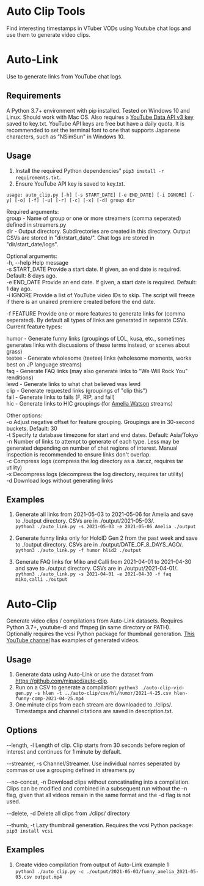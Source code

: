 # Auto Clip Tools

Find interesting timestamps in VTuber VODs using Youtube chat logs and use them to generate video clips.  

# Auto-Link

Use to generate links from YouTube chat logs.

## Requirements
A Python 3.7+ environment with pip installed. Tested on Windows 10 and Linux. Should work with Mac OS.
 Also requires a [YouTube Data API v3 key](https://developers.google.com/youtube/registering_an_application) saved to key.txt. YouTube API keys are free but have a daily quota.
 It is recommended to set the terminal font to one that supports Japanese characters, such as "NSimSun" in Windows 10.  

## Usage
1. Install the required Python dependencies" `pip3 install -r requirements.txt`.  
2. Ensure YouTube API key is saved to key.txt.  

`usage: auto_clip.py [-h] [-s START_DATE] [-e END_DATE] [-i IGNORE] [-y] [-o] [-f] [-u] [-r] [-c] [-x] [-d] group dir`  

Required arguments:  
group - Name of group or one or more streamers (comma seperated) defined in streamers.py  
dir - Output directory. Subdirectories are created in this directory. Output CSVs are stored in "dir/start_date/". Chat logs are stored in "dir/start_date/logs".  

Optional arguments:  
-h, --help Help message  
-s START_DATE Provide a start date. If given, an end date is required. Default: 8 days ago.  
-e END_DATE Provide an end date. If given, a start date is required. Default: 1 day ago.  
-i IGNORE Provide a list of YouTube video IDs to skip. The script will freeze if there is an unaired premiere created before the end date.  

-f FEATURE Provide one or more features to generate links for (comma seperated). By default all types of links are generated in seperate CSVs. Current feature types:  

humor - Generate funny links (groupings of LOL, kusa, etc., sometimes generates links with discussions of these terms instead, or scenes about grass)  
teetee - Generate wholesome (teetee) links (wholesome moments, works best on JP language streams)  
faq - Generate FAQ links (may also generate links to "We Will Rock You" renditions)  
lewd - Generate links to what chat believed was lewd  
clip -  Generate requested links (groupings of "clip this")  
fail - Generate links to fails (F, RIP, and fail)  
hic - Generate links to HIC groupings (for [Amelia Watson](https://www.youtube.com/channel/UCyl1z3jo3XHR1riLFKG5UAg) streams)  

Other options:  
-o Adjust negative offset for feature grouping. Groupings are in 30-second buckets. Default: 30  
-t Specify tz database timezone for start and end dates. Default: Asia/Tokyo
-n Number of links to attempt to generate of each type. Less may be generated depending on number of chat regions of interest. Manual inspection is recommended to ensure links don't overlap.  
-c Compress logs (compress the log directory as a .tar.xz, requires tar utility)  
-x Decompress logs (decompress the log directory, requires tar utility)  
-d Download logs without generating links

## Examples

1. Generate all links from 2021-05-03 to 2021-05-06 for Amelia and save to ./output directory. CSVs are in ./output/2021-05-03/.  
`python3 ./auto_link.py -s 2021-05-03 -e 2021-05-06 Amelia ./output`  

2. Generate funny links only for HoloID Gen 2 from the past week and save to ./output directory. CSVs are in ./output/DATE_OF_8_DAYS_AGO/.  
`python3 ./auto_link.py -f humor hlid2 ./output`

3. Generate FAQ links for Miko and Calli from 2021-04-01 to 2021-04-30 and save to ./output directory. CSVs are in ./output/2021-04-01/.  
`python3 ./auto_link.py -s 2021-04-01 -e 2021-04-30 -f faq miko,calli ./output`  


# Auto-Clip
Generate video clips / compilations from Auto-Link datasets. Requires Python 3.7+, youtube-dl and ffmpeg (in same directory or PATH).  
Optionally requires the vcsi Python package for thumbnail generation. [This YouTube channel](https://www.youtube.com/channel/UC6sfBMKXtwZBJ7j5WPyvf6g/videos) has examples of generated videos.  

## Usage

1. Generate data using Auto-Link or use the dataset from https://github.com/mipacd/auto-clip.
2. Run on a CSV to generate a compilation: `python3 ./auto-clip-vid-gen.py -s hlen -t ../auto-clip/csv/hl/humor/2021-4-25.csv hlen-funny-comp-2021-04-25.mp4`
3. One minute clips from each stream are downloaded to ./clips/. Timestamps and channel citations are saved in description.txt.


## Options
--length, -l Length of clip. Clip starts from 30 seconds before region of interest and continues for 1 minute by default.  

--streamer, -s Channel/Streamer. Use individual names seperated by commas or use a grouping defined in streamers.py  

--no-concat, -n Download clips without concatinating into a compilation. Clips can be modified and combined in a subsequent run without the -n flag, given that all videos remain in the same format and the -d flag is not used.  

--delete, -d Delete all clips from ./clips/ directory  

--thumb, -t Lazy thumbnail generation. Requires the vcsi Python package: `pip3 install vcsi`  

## Examples

1. Create video compilation from output of Auto-Link example 1  
`python3 ./auto_clip.py -c ./output/2021-05-03/funny_amelia_2021-05-03.csv output.mp4`
